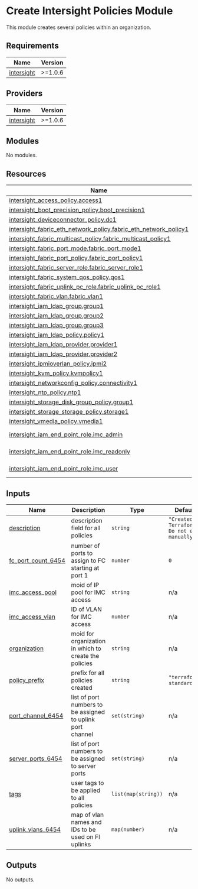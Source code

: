 # Create Intersight Policies Module

This module creates several policies within an organization.

## Requirements

| Name | Version |
|------|---------|
| <a name="requirement_intersight"></a> [intersight](#requirement\_intersight) | >=1.0.6 |

## Providers

| Name | Version |
|------|---------|
| <a name="provider_intersight"></a> [intersight](#provider\_intersight) | >=1.0.6 |

## Modules

No modules.

## Resources

| Name | Type |
|------|------|
| [intersight_access_policy.access1](https://registry.terraform.io/providers/CiscoDevNet/intersight/latest/docs/resources/access_policy) | resource |
| [intersight_boot_precision_policy.boot_precision1](https://registry.terraform.io/providers/CiscoDevNet/intersight/latest/docs/resources/boot_precision_policy) | resource |
| [intersight_deviceconnector_policy.dc1](https://registry.terraform.io/providers/CiscoDevNet/intersight/latest/docs/resources/deviceconnector_policy) | resource |
| [intersight_fabric_eth_network_policy.fabric_eth_network_policy1](https://registry.terraform.io/providers/CiscoDevNet/intersight/latest/docs/resources/fabric_eth_network_policy) | resource |
| [intersight_fabric_multicast_policy.fabric_multicast_policy1](https://registry.terraform.io/providers/CiscoDevNet/intersight/latest/docs/resources/fabric_multicast_policy) | resource |
| [intersight_fabric_port_mode.fabric_port_mode1](https://registry.terraform.io/providers/CiscoDevNet/intersight/latest/docs/resources/fabric_port_mode) | resource |
| [intersight_fabric_port_policy.fabric_port_policy1](https://registry.terraform.io/providers/CiscoDevNet/intersight/latest/docs/resources/fabric_port_policy) | resource |
| [intersight_fabric_server_role.fabric_server_role1](https://registry.terraform.io/providers/CiscoDevNet/intersight/latest/docs/resources/fabric_server_role) | resource |
| [intersight_fabric_system_qos_policy.qos1](https://registry.terraform.io/providers/CiscoDevNet/intersight/latest/docs/resources/fabric_system_qos_policy) | resource |
| [intersight_fabric_uplink_pc_role.fabric_uplink_pc_role1](https://registry.terraform.io/providers/CiscoDevNet/intersight/latest/docs/resources/fabric_uplink_pc_role) | resource |
| [intersight_fabric_vlan.fabric_vlan1](https://registry.terraform.io/providers/CiscoDevNet/intersight/latest/docs/resources/fabric_vlan) | resource |
| [intersight_iam_ldap_group.group1](https://registry.terraform.io/providers/CiscoDevNet/intersight/latest/docs/resources/iam_ldap_group) | resource |
| [intersight_iam_ldap_group.group2](https://registry.terraform.io/providers/CiscoDevNet/intersight/latest/docs/resources/iam_ldap_group) | resource |
| [intersight_iam_ldap_group.group3](https://registry.terraform.io/providers/CiscoDevNet/intersight/latest/docs/resources/iam_ldap_group) | resource |
| [intersight_iam_ldap_policy.policy1](https://registry.terraform.io/providers/CiscoDevNet/intersight/latest/docs/resources/iam_ldap_policy) | resource |
| [intersight_iam_ldap_provider.provider1](https://registry.terraform.io/providers/CiscoDevNet/intersight/latest/docs/resources/iam_ldap_provider) | resource |
| [intersight_iam_ldap_provider.provider2](https://registry.terraform.io/providers/CiscoDevNet/intersight/latest/docs/resources/iam_ldap_provider) | resource |
| [intersight_ipmioverlan_policy.ipmi2](https://registry.terraform.io/providers/CiscoDevNet/intersight/latest/docs/resources/ipmioverlan_policy) | resource |
| [intersight_kvm_policy.kvmpolicy1](https://registry.terraform.io/providers/CiscoDevNet/intersight/latest/docs/resources/kvm_policy) | resource |
| [intersight_networkconfig_policy.connectivity1](https://registry.terraform.io/providers/CiscoDevNet/intersight/latest/docs/resources/networkconfig_policy) | resource |
| [intersight_ntp_policy.ntp1](https://registry.terraform.io/providers/CiscoDevNet/intersight/latest/docs/resources/ntp_policy) | resource |
| [intersight_storage_disk_group_policy.group1](https://registry.terraform.io/providers/CiscoDevNet/intersight/latest/docs/resources/storage_disk_group_policy) | resource |
| [intersight_storage_storage_policy.storage1](https://registry.terraform.io/providers/CiscoDevNet/intersight/latest/docs/resources/storage_storage_policy) | resource |
| [intersight_vmedia_policy.vmedia1](https://registry.terraform.io/providers/CiscoDevNet/intersight/latest/docs/resources/vmedia_policy) | resource |
| [intersight_iam_end_point_role.imc_admin](https://registry.terraform.io/providers/CiscoDevNet/intersight/latest/docs/data-sources/iam_end_point_role) | data source |
| [intersight_iam_end_point_role.imc_readonly](https://registry.terraform.io/providers/CiscoDevNet/intersight/latest/docs/data-sources/iam_end_point_role) | data source |
| [intersight_iam_end_point_role.imc_user](https://registry.terraform.io/providers/CiscoDevNet/intersight/latest/docs/data-sources/iam_end_point_role) | data source |

## Inputs

| Name | Description | Type | Default | Required |
|------|-------------|------|---------|:--------:|
| <a name="input_description"></a> [description](#input\_description) | description field for all policies | `string` | `"Created by Terraform. Do not edit manually."` | no |
| <a name="input_fc_port_count_6454"></a> [fc\_port\_count\_6454](#input\_fc\_port\_count\_6454) | number of ports to assign to FC starting at port 1 | `number` | `0` | no |
| <a name="input_imc_access_pool"></a> [imc\_access\_pool](#input\_imc\_access\_pool) | moid of IP pool for IMC access | `string` | n/a | yes |
| <a name="input_imc_access_vlan"></a> [imc\_access\_vlan](#input\_imc\_access\_vlan) | ID of VLAN for IMC access | `number` | n/a | yes |
| <a name="input_organization"></a> [organization](#input\_organization) | moid for organization in which to create the policies | `string` | n/a | yes |
| <a name="input_policy_prefix"></a> [policy\_prefix](#input\_policy\_prefix) | prefix for all policies created | `string` | `"terraform-standard"` | no |
| <a name="input_port_channel_6454"></a> [port\_channel\_6454](#input\_port\_channel\_6454) | list of port numbers to be assigned to uplink port channel | `set(string)` | n/a | yes |
| <a name="input_server_ports_6454"></a> [server\_ports\_6454](#input\_server\_ports\_6454) | list of port numbers to be assigned to server ports | `set(string)` | n/a | yes |
| <a name="input_tags"></a> [tags](#input\_tags) | user tags to be applied to all policies | `list(map(string))` | n/a | yes |
| <a name="input_uplink_vlans_6454"></a> [uplink\_vlans\_6454](#input\_uplink\_vlans\_6454) | map of vlan names and IDs to be used on FI uplinks | `map(number)` | n/a | yes |

## Outputs

No outputs.
